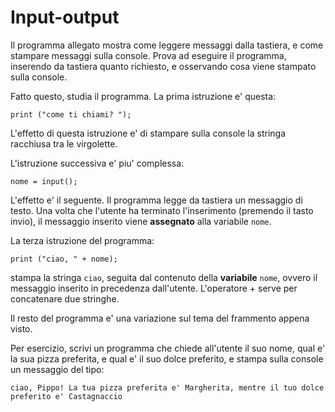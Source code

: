 # Input-output

Il programma allegato mostra come leggere messaggi dalla tastiera, e come stampare messaggi sulla console. Prova ad eseguire il programma, inserendo da tastiera quanto richiesto, e osservando cosa viene stampato sulla console.

Fatto questo, studia il programma. La prima istruzione e' questa:
```
print ("come ti chiami? ");
```
L'effetto di questa istruzione e' di stampare sulla console la stringa racchiusa tra le virgolette.

L'istruzione successiva e' piu' complessa: 
```
nome = input();
```
L'effetto e' il seguente. Il programma legge da tastiera un messaggio di testo. Una volta che l'utente ha terminato l'inserimento (premendo il tasto invio), il messaggio inserito viene **assegnato** alla variabile `nome`. 

La terza istruzione del programma:
```
print ("ciao, " + nome);
```
stampa la stringa `ciao`, seguita dal contenuto della **variabile** `nome`, ovvero il messaggio inserito in precedenza dall'utente. L'operatore + serve per concatenare due stringhe.

Il resto del programma e' una variazione sul tema del frammento appena visto.

Per esercizio, scrivi un programma che chiede all'utente il suo nome, qual e' la sua pizza preferita, e qual e' il suo dolce preferito, e stampa sulla console un messaggio del tipo:

```
ciao, Pippo! La tua pizza preferita e' Margherita, mentre il tuo dolce preferito e' Castagnaccio
```
